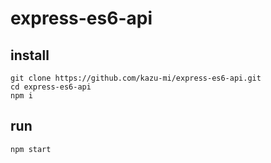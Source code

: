 # express-es6-api

## install

```
git clone https://github.com/kazu-mi/express-es6-api.git
cd express-es6-api
npm i
```

## run
```
npm start
```
